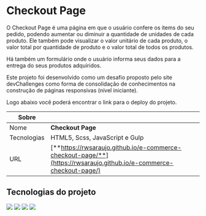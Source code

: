 # Checkout Page

O Checkout Page é uma página em que o usuário confere os items do seu pedido, podendo aumentar ou diminuir a quantidade de unidades de cada produto. Ele também pode visualizar o valor unitário de cada produto, o valor total por quantidade de produto e o valor total de todos os produtos.

Há também um formulário onde o usuário informa seus dados para a entrega do seus produtos adquiridos.

Este projeto foi desenvolvido como um desafio proposto pelo site devChallenges como forma de consolidação de conhecimentos na construção de páginas responsivas (nível iniciante).

Logo abaixo você poderá encontrar o link para o deploy do projeto.

| Sobre       |                                                                                                                    |
| ----------- | ------------------------------------------------------------------------------------------------------------------ |
| Nome        | **Checkout Page**                                                                                                  |
| Tecnologias | HTML5, Scss, JavaScript e Gulp                                                                                     |
| URL         | [**https://rwsaraujo.github.io/e-commerce-checkout-page/**](https://rwsaraujo.github.io/e-commerce-checkout-page/) |

## Tecnologias do projeto

<div>
  <img src="https://img.shields.io/badge/HTML5-dd4b25?style=for-the-badge&logo=html5&logoColor=fff">
  <img src="https://img.shields.io/badge/scss-c66394?style=for-the-badge&logo=sass&logoColor=fff">
  <img src="https://img.shields.io/badge/javascript-efd81d?style=for-the-badge&logo=javascript&logoColor=000">
  <img src="https://img.shields.io/badge/gulp-d34446?style=for-the-badge&logo=gulp&logoColor=fff">
</div>
